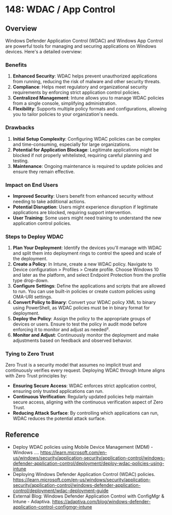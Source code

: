 # 148: WDAC / App Control

## Overview
Windows Defender Application Control (WDAC) and Windows App Control are powerful tools for managing and securing applications on Windows devices. Here's a detailed overview:

### Benefits
1. **Enhanced Security**: WDAC helps prevent unauthorized applications from running, reducing the risk of malware and other security threats.
2. **Compliance**: Helps meet regulatory and organizational security requirements by enforcing strict application control policies.
3. **Centralized Management**: Intune allows you to manage WDAC policies from a single console, simplifying administration.
4. **Flexibility**: Supports multiple policy formats and configurations, allowing you to tailor policies to your organization's needs.

### Drawbacks
1. **Initial Setup Complexity**: Configuring WDAC policies can be complex and time-consuming, especially for large organizations.
2. **Potential for Application Blockage**: Legitimate applications might be blocked if not properly whitelisted, requiring careful planning and testing.
3. **Maintenance**: Ongoing maintenance is required to update policies and ensure they remain effective.

### Impact on End Users
- **Improved Security**: Users benefit from enhanced security without needing to take additional actions.
- **Potential Disruption**: Users might experience disruption if legitimate applications are blocked, requiring support intervention.
- **User Training**: Some users might need training to understand the new application control policies.

### Steps to Deploy WDAC
1. **Plan Your Deployment**: Identify the devices you'll manage with WDAC and split them into deployment rings to control the speed and scale of the deployment.
2. **Create a Policy**: In Intune, create a new WDAC policy. Navigate to Device configuration > Profiles > Create profile. Choose Windows 10 and later as the platform, and select Endpoint Protection from the profile type drop-down.
3. **Configure Settings**: Define the applications and scripts that are allowed to run. You can use built-in policies or create custom policies using OMA-URI settings.
4. **Convert Policy to Binary**: Convert your WDAC policy XML to binary using PowerShell, as WDAC policies must be in binary format for deployment.
5. **Deploy the Policy**: Assign the policy to the appropriate groups of devices or users. Ensure to test the policy in audit mode before enforcing it to monitor and adjust as needed².
6. **Monitor and Adjust**: Continuously monitor the deployment and make adjustments based on feedback and observed behavior.

### Tying to Zero Trust
Zero Trust is a security model that assumes no implicit trust and continuously verifies every request. Deploying WDAC through Intune aligns with Zero Trust principles by:
- **Ensuring Secure Access**: WDAC enforces strict application control, ensuring only trusted applications can run.
- **Continuous Verification**: Regularly updated policies help maintain secure access, aligning with the continuous verification aspect of Zero Trust.
- **Reducing Attack Surface**: By controlling which applications can run, WDAC reduces the potential attack surface.



## Reference

* Deploy WDAC policies using Mobile Device Management (MDM) - Windows .... https://learn.microsoft.com/en-us/windows/security/application-security/application-control/windows-defender-application-control/deployment/deploy-wdac-policies-using-intune
* Deploying Windows Defender Application Control (WDAC) policies. https://learn.microsoft.com/en-us/windows/security/application-security/application-control/windows-defender-application-control/deployment/wdac-deployment-guide
* External Blog: Windows Defender Application Control with ConfigMgr & Intune - Adaptiva. https://adaptiva.com/blog/windows-defender-application-control-configmgr-intune

